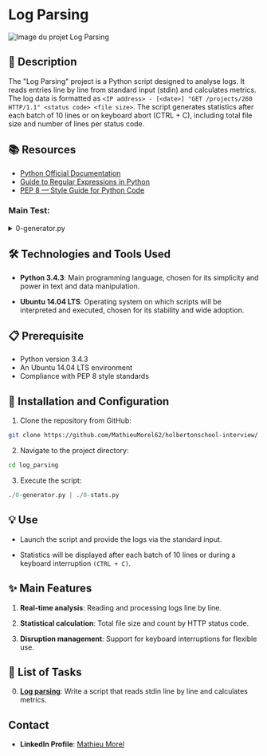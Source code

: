 # Log Parsing

![Image du projet Log Parsing](image-link)

## 📝 Description
The "Log Parsing" project is a Python script designed to analyse logs. It reads entries line by line from standard input (stdin) and calculates metrics. The log data is formatted as `<IP address> - [<date>] "GET /projects/260 HTTP/1.1" <status code> <file size>`. The script generates statistics after each batch of 10 lines or on keyboard abort (CTRL + C), including total file size and number of lines per status code.

## 📚 Resources
- [Python Official Documentation](https://www.python.org/doc/)
- [Guide to Regular Expressions in Python](https://docs.python.org/3/library/re.html)
- [PEP 8 — Style Guide for Python Code](https://pep8.org/)

### **Main Test:**
<details>
<summary>0-generator.py</summary>
<br>

```python
#!/usr/bin/python3
import random
import sys
from time import sleep
import datetime

for i in range(10000):
    sleep(random.random())
    sys.stdout.write("{:d}.{:d}.{:d}.{:d} - [{}] \"GET /projects/260 HTTP/1.1\" {} {}\n".format(
        random.randint(1, 255), random.randint(1, 255), random.randint(1, 255), random.randint(1, 255),
        datetime.datetime.now(),
        random.choice([200, 301, 400, 401, 403, 404, 405, 500]),
        random.randint(1, 1024)
    ))
    sys.stdout.flush()
```

</details>

## 🛠️ Technologies and Tools Used
- **Python 3.4.3**: Main programming language, chosen for its simplicity and power in text and data manipulation.

- **Ubuntu 14.04 LTS**: Operating system on which scripts will be interpreted and executed, chosen for its stability and wide adoption.

## 📋 Prerequisite
- Python version 3.4.3
- An Ubuntu 14.04 LTS environment
- Compliance with PEP 8 style standards

## 🚀 Installation and Configuration

1. Clone the repository from GitHub:

```sh
git clone https://github.com/MathieuMorel62/holbertonschool-interview/
```

2. Navigate to the project directory:

```sh
cd log_parsing
```

3. Execute the script:

```python
./0-generator.py | ./0-stats.py 
```

## 💡 Use
- Launch the script and provide the logs via the standard input.

- Statistics will be displayed after each batch of 10 lines or during a keyboard interruption `(CTRL + C)`.

## ✨ Main Features
1. **Real-time analysis**: Reading and processing logs line by line.

2. **Statistical calculation**: Total file size and count by HTTP status code.

3. **Disruption management**: Support for keyboard interruptions for flexible use.

## 📝 List of Tasks

0. [**Log parsing**](https://github.com/MathieuMorel62/holbertonschool-interview/blob/main/log_parsing/0-stats.py): Write a script that reads stdin line by line and calculates metrics.

## Contact

- **LinkedIn Profile**: [Mathieu Morel](https://www.linkedin.com/in/mathieu-morel-9ab457261/)
